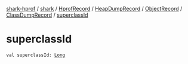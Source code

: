 [shark-hprof](../../../../../index.md) / [shark](../../../../index.md) / [HprofRecord](../../../index.md) / [HeapDumpRecord](../../index.md) / [ObjectRecord](../index.md) / [ClassDumpRecord](index.md) / [superclassId](./superclass-id.md)

# superclassId

`val superclassId: `[`Long`](https://kotlinlang.org/api/latest/jvm/stdlib/kotlin/-long/index.html)